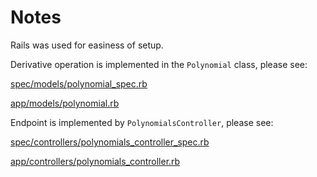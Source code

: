 # Notes

Rails was used for easiness of setup.

Derivative operation is implemented in the ``Polynomial`` class, please see:

[spec/models/polynomial_spec.rb](https://github.com/josefernandes1/polynomials/blob/master/spec/models/polynomial_spec.rb)

[app/models/polynomial.rb](https://github.com/josefernandes1/polynomials/blob/master/app/models/polynomial.rb)

Endpoint is implemented by ``PolynomialsController``, please see:

[spec/controllers/polynomials_controller_spec.rb](https://github.com/josefernandes1/polynomials/blob/master/spec/controllers/polynomials_controller_spec.rb)

[app/controllers/polynomials_controller.rb](https://github.com/josefernandes1/polynomials/blob/master/app/controllers/polynomials_controller.rb)
